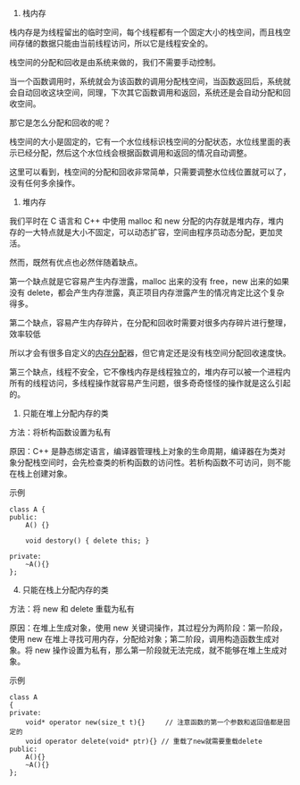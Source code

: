 1. 栈内存

栈内存是为线程留出的临时空间，每个线程都有一个固定大小的栈空间，而且栈空间存储的数据只能由当前线程访问，所以它是线程安全的。

栈空间的分配和回收是由系统来做的，我们不需要手动控制。

当一个函数调用时，系统就会为该函数的调用分配栈空间，当函数返回后，系统就会自动回收这块空间，同理，下次其它函数调用和返回，系统还是会自动分配和回收空间。

那它是怎么分配和回收的呢？

栈空间的大小是固定的，它有一个水位线标识栈空间的分配状态，水位线里面的表示已经分配，然后这个水位线会根据函数调用和返回的情况自动调整。

这里可以看到，栈空间的分配和回收非常简单，只需要调整水位线位置就可以了，没有任何多余操作。

1. 堆内存

我们平时在 C 语言和 C++ 中使用 malloc 和 new 分配的内存就是堆内存，堆内存的一大特点就是大小不固定，可以动态扩容，空间由程序员动态分配，更加灵活。

然而，既然有优点也必然伴随着缺点。

第一个缺点就是它容易产生内存泄露，malloc 出来的没有 free，new 出来的如果没有 delete，都会产生内存泄露，真正项目内存泄露产生的情况肯定比这个复杂得多。

第二个缺点，容易产生内存碎片，在分配和回收时需要对很多内存碎片进行整理，效率较低

所以才会有很多自定义的[内存分配](https://so.csdn.net/so/search?q=%E5%86%85%E5%AD%98%E5%88%86%E9%85%8D&spm=1001.2101.3001.7020)器，但它肯定还是没有栈空间分配回收速度快。

第三个缺点，线程不安全，它不像栈内存是线程独立的，堆内存可以被一个进程内所有的线程访问，多线程操作就容易产生问题，很多奇奇怪怪的操作就是这么引起的。

1. 只能在堆上分配内存的类

方法：将析构函数设置为私有

原因：C++ 是静态绑定语言，编译器管理栈上对象的生命周期，编译器在为类对象分配栈空间时，会先检查类的析构函数的访问性。若析构函数不可访问，则不能在栈上创建对象。

示例

```
class A {
public:
    A() {}
 
    void destory() { delete this; }
 
private:
    ~A(){}
};
```

4. 只能在栈上分配内存的类

方法：将 new 和 delete 重载为私有

原因：在堆上生成对象，使用 new 关键词操作，其过程分为两阶段：第一阶段，使用 new 在堆上寻找可用内存，分配给对象；第二阶段，调用构造函数生成对象。将 new 操作设置为私有，那么第一阶段就无法完成，就不能够在堆上生成对象。

示例

```
class A
{
private:
    void* operator new(size_t t){}     // 注意函数的第一个参数和返回值都是固定的
    void operator delete(void* ptr){} // 重载了new就需要重载delete
public:
    A(){}
    ~A(){}
};
```